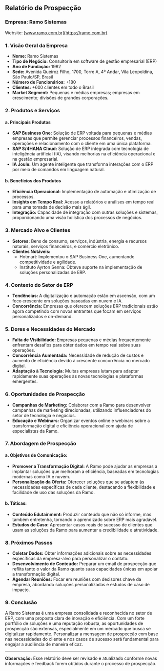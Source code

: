 ## Relatório de Prospecção
### Empresa: Ramo Sistemas
Website: [www.ramo.com.br](https://ramo.com.br)

### 1. Visão Geral da Empresa
- **Nome:** Ramo Sistemas
- **Tipo de Negócio:** Consultoria em software de gestão empresarial (ERP)
- **Ano de Fundação:** 1982
- **Sede:** Avenida Queiroz Filho, 1700, Torre A, 4º Andar, Vila Leopoldina, São Paulo/SP, Brasil
- **Número de Funcionários:** +180
- **Clientes:** +600 clientes em todo o Brasil
- **Market Segment:** Pequenas e médias empresas; empresas em crescimento; divisões de grandes corporações.

### 2. Produtos e Serviços
#### a. Principais Produtos
- **SAP Business One:** Solução de ERP voltada para pequenas e médias empresas que permite gerenciar processos financeiros, vendas, operações e relacionamento com o cliente em uma única plataforma.
- **SAP S/4HANA Cloud:** Solução de ERP integrada com tecnologia de inteligência artificial (IA), visando melhorias na eficiência operacional e na gestão empresarial.
- **IA Joule:** Um agente inteligente que transforma interações com o ERP por meio de comandos em linguagem natural.

#### b. Benefícios dos Produtos
- **Eficiência Operacional:** Implementação de automação e otimização de processos.
- **Insights em Tempo Real:** Acesso a relatórios e análises em tempo real para uma tomada de decisão mais ágil.
- **Integração:** Capacidade de integração com outras soluções e sistemas, proporcionando uma visão holística dos processos de negócios.

### 3. Mercado Alvo e Clientes
- **Setores:** Bens de consumo, serviços, indústria, energia e recursos naturais, serviços financeiros, e comércio eletrônico.
- **Clientes Notáveis:**
  - Hotmart: Implementou o SAP Business One, aumentando competitividade e agilidade.
  - Instituto Ayrton Senna: Obteve suporte na implementação de soluções personalizadas de ERP.

### 4. Contexto do Setor de ERP
- **Tendências:** A digitalização e automação estão em ascensão, com um foco crescente em soluções baseadas em nuvem e IA.
- **Concorrência:** Empresas que oferecem soluções ERP tradicionais estão agora competindo com novos entrantes que focam em serviços personalizados e on-demand.

### 5. Dores e Necessidades do Mercado
- **Falta de Visibilidade:** Empresas pequenas e médias frequentemente enfrentam desafios para obter dados em tempo real sobre suas operações.
- **Concorrência Aumentada:** Necessidade de redução de custos e aumento de eficiência devido à crescente concorrência no mercado digital.
- **Adaptação à Tecnologia:** Muitas empresas lutam para adaptar rapidamente suas operações às novas tecnologias e plataformas emergentes.

### 6. Oportunidades de Prospecção
- **Campanhas de Marketing:** Colaborar com a Ramo para desenvolver campanhas de marketing direcionadas, utilizando influenciadores do setor de tecnologia e negócios.
- **Educação e Webinars:** Organizar eventos online e webinars sobre a transformação digital e eficiência operacional com ajuda de especialistas da Ramo.

### 7. Abordagem de Prospecção
#### a. Objetivos de Comunicação:
- **Promover a Transformação Digital:** A Ramo pode ajudar as empresas a implantar soluções que melhoram a eficiência, baseadas em tecnologias modernas como IA e nuvem.
- **Personalização da Oferta:** Oferecer soluções que se adaptem às necessidades específicas de cada cliente, destacando a flexibilidade e facilidade de uso das soluções da Ramo.

#### b. Táticas:
- **Conteúdo Edutainment:** Produzir conteúdo que não só informe, mas também entretenha, tornando o aprendizado sobre ERP mais agradável.
- **Estudos de Caso:** Apresentar casos reais de sucesso de clientes que usam as soluções da Ramo para aumentar a credibilidade e atratividade.

### 8. Próximos Passos
- **Coletar Dados:** Obter informações adicionais sobre as necessidades específicas da empresa-alvo para personalizar o contato.
- **Desenvolvimento de Conteúdo:** Preparar um email de prospecção que reflita tanto o valor da Ramo quanto suas capacidades únicas em apoiar a transformação digital.
- **Agendar Reuniões:** Focar em reuniões com decisores chave da empresa, abordando soluções personalizadas e estudos de caso de impacto.

### 9. Conclusão
A Ramo Sistemas é uma empresa consolidada e reconhecida no setor de ERP, com uma proposta clara de inovação e eficiência. Com um forte portfólio de soluções e uma reputação robusta, as oportunidades de prospecção são extensas, especialmente em um mercado que busca se digitalizar rapidamente. Personalizar a mensagem de prospecção com base nas necessidades do cliente e nos casos de sucesso será fundamental para engajar a audiência de maneira eficaz.

--- 

**Observação:** Esse relatório deve ser revisado e atualizado conforme novas informações e feedback forem obtidos durante o processo de prospecção.